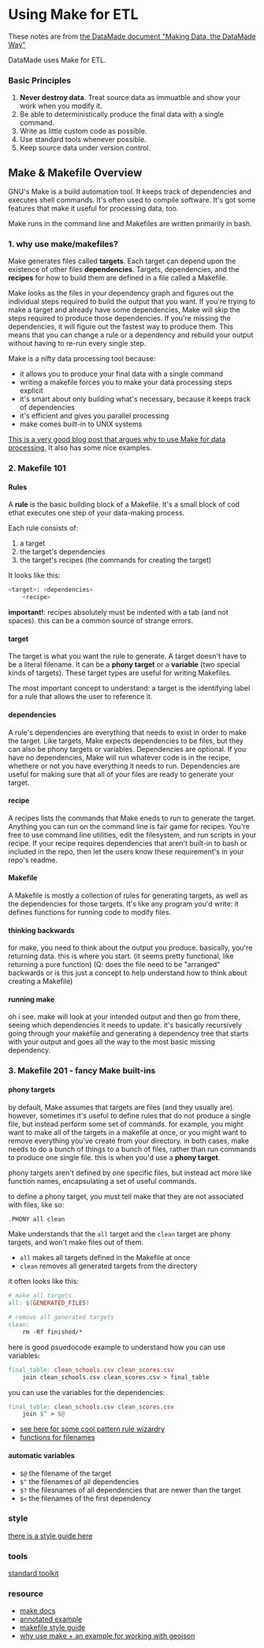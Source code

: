 # Using Make for ETL
These notes are from [the DataMade document "Making Data, the DataMade Way"](https://github.com/datamade/data-making-guidelines)

DataMade uses Make for ETL.

### Basic Principles
1. **Never destroy data**. Treat source data as immuatble and show your work when you modify it.
2. Be able to deterministically produce the final data with a single command.
3. Write as little custom code as possible.
4. Use standard tools whenever possible.
5. Keep source data under version control.

## Make & Makefile Overview
GNU's Make is a build automation tool. It keeps track of dependencies and executes shell commands. It's often used to compile software. It's got some features that make it useful for processing data, too.

Make runs in the command line and Makefiles are written primarily in bash.

### 1. why use make/makefiles?
Make generates files called **targets**. Each target can depend upon the existence of other files **dependencies**. Targets, dependencies, and the **recipes** for how to build them are defined in a file called a Makefile.

Make looks as the files in your dependency graph and figures out the individual steps required to build the output that you want. If you're trying to make a target and already have some dependencies, Make will skip the steps required to produce those dependencies. If you're missing the dependencies, it will figure out the fastest way to produce them. This means that you can change a rule or a dependency and rebuild your output without having to re-run every single step.

Make is a nifty data processing tool because:
- it allows you to produce your final data with a single command
- writing a makefile forces you to make your data processing steps explicit
- it's smart about only building what's necessary, because it keeps track of dependencies
- it's efficient and gives you parallel processing
- make comes built-in to UNIX systems 

[This is a very good blog post that argues why to use Make for data processing.](https://bost.ocks.org/mike/make/) It also has some nice examples.

### 2. Makefile 101
#### Rules
A **rule** is the basic building block of a Makefile. It's a small block of cod ethat executes one step of your data-making process. 

Each rule consists of:
1. a target
2. the target's dependencies
3. the target's recipes (the commands for creating the target)

It looks like this:
```bash
<target>: <dependencies>
    <recipe>
```

**important!**: recipes absolutely must be indented with a tab (and not spaces). this can be a common source of strange errors.


#### target
The target is what you want the rule to generate. A target doesn't have to be a literal filename. It can be a **phony target** or a **variable** (two special kinds of targets). These target types are useful for writing Makefiles.

The most important concept to understand: a target is the identifying label for a rule that allows the user to reference it.

#### dependencies
A rule's dependencies are everything that needs to exist in order to make the target. Like targets, Make expects dependencies to be files, but they can also be phony targets or variables. Dependencies are optional. If you have no dependencies, Make will run whatever code is in the recipe, whethere or not you have everything it needs to run. Dependencies are useful for making sure that all of your files are ready to generate your target.

#### recipe
A recipes lists the commands that Make eneds to run to generate the target. Anything you can run on the command line is fair game for recipes. You're free to use command line utilities, edit the filesystem, and run scripts in your recipe. If your recipe requires dependencies that aren't built-in to bash or included in the repo, then let the users know these requirement's in your repo's readme.

#### Makefile
A Makefile is mostly a collection of rules for generating targets, as well as the dependencies for those targets. It's like any program you'd write: it defines functions for running code to modify files.

#### thinking backwards
for make, you need to think about the output you produce. basically, you're returning data. this is where you start. (it seems pretty functional, like returning a pure function) (Q: does the file  need to be "arranged" backwards or is this just a concept to help understand how to think about creating a Makefile)

#### running make
oh i see. make will look at your intended output and then go from there, seeing which dependencies it needs to update. it's basically recursively going through your makefile and generating a dependency tree that starts with your output and goes all the way to the most basic missing dependency.

### 3. Makefile 201 - fancy Make built-ins

#### phony targets
by default, Make assumes that targets are files (and they usually are). however, sometimes it's useful to define rules that do not produce a single file, but instead perform some set of commands. for example, you might want to make all of the targets in a makefile at once, or you might want to remove everything you've create from your directory. in both cases, make needs to do a bunch of things to a bunch of files, rather than run commands to produce one single file. this is when you'd use a **phony target**.

phony targets aren't defined by one specific files, but instead act more like function names, encapsulating a set of useful commands.

to define a phony target, you must tell make that they are not associated with files, like so:
```bash
.PHONY all clean
```

Make understands that the `all` target and the `clean` target are phony targets, and won't make files out of them.

- `all` makes all targets defined in the Makefile at once
- `clean` removes all generated targets from the directory

it often looks like this:
```Makefile
# make all targets
all: $(GENERATED_FILES)

# remove all generated targets
clean:
    rm -Rf finished/*
```

here is good psuedocode example to understand how you can use variables:
```Makefile
final_table: clean_schools.csv clean_scores.csv
    join clean_schools.csv clean_scores.csv > final_table
```

you can use the variables for the dependencies:
```Makefile
final_table: clean_schools.csv clean_scores.csv
    join $^ > $@
```

- [see here for some cool pattern rule wizardry](https://github.com/datamade/data-making-guidelines/blob/master/make.md#pattern-rules-implicit-rules)
- [functions for filenames](https://github.com/datamade/data-making-guidelines/blob/master/make.md#functions-for-filenames)

#### automatic variables
- `$@` the filename of the target
- `$^` the filenames of all dependencies
- `$?` the filesnames of all dependencies that are newer than the target
- `$<` the filenames of the first dependency

### style
[there is a style guide here](https://github.com/datamade/data-making-guidelines/blob/master/styleguide.md)

### tools
[standard toolkit](https://github.com/datamade/data-making-guidelines/blob/master/styleguide.md#4-standard-toolkit)

### resource
- [make docs](https://www.gnu.org/software/make/manual/make.html)
- [annotated example](https://datamade.github.io/data-making-guidelines/)
- [makefile style guide](https://clarkgrubb.com/makefile-style-guide#data-workflows)
- [why use make + an example for working with geojson](https://bost.ocks.org/mike/make/)
